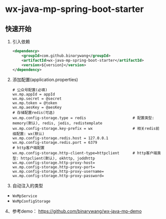 # wx-java-mp-spring-boot-starter
## 快速开始
1. 引入依赖
    ```xml
    <dependency>
        <groupId>com.github.binarywang</groupId>
        <artifactId>wx-java-mp-spring-boot-starter</artifactId>
        <version>${version}</version>
    </dependency>
    ```
2. 添加配置(application.properties)
    ```properties
    # 公众号配置(必填)
    wx.mp.appId = appId
    wx.mp.secret = @secret
    wx.mp.token = @token
    wx.mp.aesKey = @aesKey
    # 存储配置redis(可选)
    wx.mp.config-storage.type = redis                     # 配置类型: memory(默认), redis, jedis, redistemplate
    wx.mp.config-storage.key-prefix = wx                  # 相关redis前缀配置: wx(默认)
    wx.mp.config-storage.redis.host = 127.0.0.1
    wx.mp.config-storage.redis.port = 6379
    # http客户端配置
    wx.mp.config-storage.http-client-type=httpclient      # http客户端类型: httpclient(默认), okhttp, joddhttp
    wx.mp.config-storage.http-proxy-host=
    wx.mp.config-storage.http-proxy-port=
    wx.mp.config-storage.http-proxy-username=
    wx.mp.config-storage.http-proxy-password=
    ```
3. 自动注入的类型
- `WxMpService`
- `WxMpConfigStorage`

4、参考demo：
https://github.com/binarywang/wx-java-mp-demo





